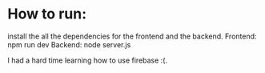 # How to run:
install the all the dependencies for the frontend and the backend. 
Frontend: npm run dev
Backend: node server.js

I had a hard time learning how to use firebase :(. 
